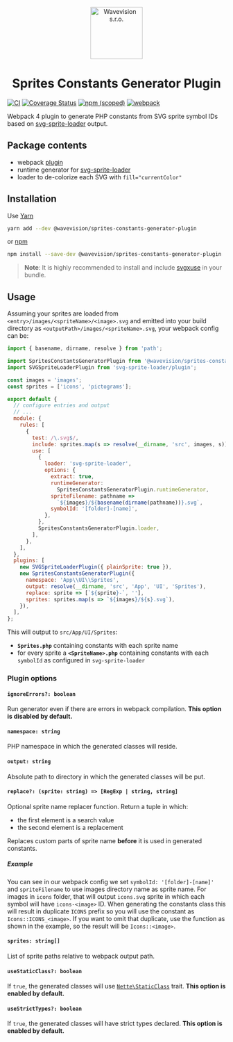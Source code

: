 <p align="center"><a href="https://github.com/wavevision"><img alt="Wavevision s.r.o." src="https://wavevision.com/images/wavevision-logo.png" width="120" /></a></p>
<h1 align="center">Sprites Constants Generator Plugin</h1>

[![CI](https://github.com/wavevision/sprites-constants-generator-plugin/workflows/CI/badge.svg)](https://github.com/wavevision/sprites-constants-generator-plugin/actions?query=workflow%3ACI)
[![Coverage Status](https://coveralls.io/repos/github/wavevision/sprites-constants-generator-plugin/badge.svg?branch=master)](https://coveralls.io/github/wavevision/sprites-constants-generator-plugin?branch=master)
[![npm (scoped)](https://img.shields.io/npm/v/@wavevision/sprites-constants-generator-plugin)](https://www.npmjs.com/package/@wavevision/sprites-constants-generator-plugin)
[![webpack](https://img.shields.io/badge/webpack-v4.x-blue)](https://github.com/webpack/webpack)

Webpack 4 plugin to generate PHP constants from SVG sprite symbol IDs based on [svg-sprite-loader](https://github.com/kisenka/svg-sprite-loader#runtime-generator) output.

## Package contents

- webpack [plugin](#plugin-options)
- runtime generator for [svg-sprite-loader](https://github.com/kisenka/svg-sprite-loader#runtime-generator)
- loader to de-colorize each SVG with `fill="currentColor"`

## Installation

Use [Yarn](https://yarnpkg.com)

```bash
yarn add --dev @wavevision/sprites-constants-generator-plugin
```

or [npm](https://npmjs.com)

```bash
npm install --save-dev @wavevision/sprites-constants-generator-plugin
```

> **Note**: It is highly recommended to install and include [svgxuse](https://github.com/Keyamoon/svgxuse) in your bundle.

## Usage

Assuming your sprites are loaded from `<entry>/images/<spriteName>/<image>.svg` and emitted into your build directory as `<outputPath>/images/<spriteName>.svg`, your webpack config can be:

```javascript
import { basename, dirname, resolve } from 'path';

import SpritesConstantsGeneratorPlugin from '@wavevision/sprites-constants-generator-plugin';
import SVGSpriteLoaderPlugin from 'svg-sprite-loader/plugin';

const images = 'images';
const sprites = ['icons', 'pictograms'];

export default {
  // configure entries and output
  // ...
  module: {
    rules: [
      {
        test: /\.svg$/,
        include: sprites.map(s => resolve(__dirname, 'src', images, s)),
        use: [
          {
            loader: 'svg-sprite-loader',
            options: {
              extract: true,
              runtimeGenerator:
                SpritesConstantsGeneratorPlugin.runtimeGenerator,
              spriteFilename: pathname =>
                `${images}/${basename(dirname(pathname))}.svg`,
              symbolId: '[folder]-[name]',
            },
          },
          SpritesConstantsGeneratorPlugin.loader,
        ],
      },
    ],
  },
  plugins: [
    new SVGSpriteLoaderPlugin({ plainSprite: true }),
    new SpritesConstantsGeneratorPlugin({
      namespace: 'App\\UI\\Sprites',
      output: resolve(__dirname, 'src', 'App', 'UI', 'Sprites'),
      replace: sprite => [`${sprite}-`, ''],
      sprites: sprites.map(s => `${images}/${s}.svg`),
    }),
  ],
};
```

This will output to `src/App/UI/Sprites`:

- **`Sprites.php`** containing constants with each sprite name
- for every sprite a **`<SpriteName>.php`** containing constants with each `symbolId` as configured in `svg-sprite-loader`

### Plugin options

#### `ignoreErrors?: boolean`

Run generator even if there are errors in webpack compilation. **This option is disabled by default.**

#### `namespace: string`

PHP namespace in which the generated classes will reside.

#### `output: string`

Absolute path to directory in which the generated classes will be put.

#### `replace?: (sprite: string) => [RegExp | string, string]`

Optional sprite name replacer function. Return a tuple in which:

- the first element is a search value
- the second element is a replacement

Replaces custom parts of sprite name **before** it is used in generated constants.

##### Example

You can see in our webpack config we set `symbolId: '[folder]-[name]'` and `spriteFilename` to use images directory name as sprite name. For images in `icons` folder, that will output `icons.svg` sprite in which each symbol will have `icons-<image>` ID. When generating the constants class this will result in duplicate `ICONS` prefix so you will use the constant as `Icons::ICONS_<image>`. If you want to omit that duplicate, use the function as shown in the example, so the result will be `Icons::<image>`.

#### `sprites: string[]`

List of sprite paths relative to webpack output path.

#### `useStaticClass?: boolean`

If `true`, the generated classes will use [`Nette\StaticClass`](https://api.nette.org/Nette/StaticClass.html) trait. **This option is enabled by default.**

#### `useStrictTypes?: boolean`

If `true`, the generated classes will have strict types declared. **This option is enabled by default.**
